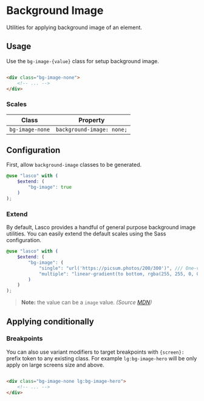 # Background Image

Utilities for applying background image of an element.

## Usage

Use the `bg-image-{value}` class for setup background image.

```html

<div class="bg-image-none">
    <!-- ... -->
</div>
```

### Scales

| Class           | Property                  |
|-----------------|---------------------------|
| `bg-image-none` | `background-image: none;` |

## Configuration

First, allow `background-image` classes to be generated.

```scss
@use "lasco" with (
    $extend: (
        "bg-image": true
    )
);
```

### Extend

By default, Lasco provides a handful of general purpose background image utilities. You can easily extend the default
scales using the Sass configuration.

```scss
@use "lasco" with (
    $extend: (
        "bg-image": (
            "single": "url('https://picsum.photos/200/300')", /// One-value syntax.
            "multiple": "linear-gradient(to bottom, rgba(255, 255, 0, 0.5), rgba(0, 0, 255, 0.5))" /// Multiple values syntax.
        )
    )
);
```

> **Note:** the value can be a `image` value. _(Source [MDN](https://developer.mozilla.org/en-US/docs/Web/CSS/background-image#values))_

## Applying conditionally

### Breakpoints

You can also use variant modifiers to target breakpoints with `{screen}:` prefix token to any existing class. For
example `lg:bg-image-hero` will be only apply on large screens size and above.

```html

<div class="bg-image-none lg:bg-image-hero">
    <!-- ... -->
</div>
```
